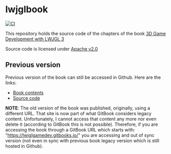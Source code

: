 # lwjglbook

[![CI](https://github.com/lwjglgamedev/lwjglbook/actions/workflows/maven.yml/badge.svg)](https://github.com/lwjglgamedev/lwjglbook/actions/workflows/ci.yml)

This repository holds the source code of the chapters of the book [3D Game Development with LWJGL 3](https://ahbejarano.gitbook.io/lwjglgamedev/)

Source code is licensed under [Apache v2.0](https://www.apache.org/licenses/LICENSE-2.0 "Apache v2.0")

## Previous version

Previous version of the book can still be accessed in Github. Here are the links:

* [Book contents](https://github.com/lwjglgamedev/lwjglbook-bookcontents-leg)
* [Source code](https://github.com/lwjglgamedev/lwjglbook-leg)

**NOTE**: The old version of the book was published, originally, using a different URL. That site is now part of what GitBook considers legacy content. Unfortunately, I cannot access that content any more nor even delete it (according to GitBook this is not possible). Therefore, if you are accessing the book through a GitBook URL which starts with: "https://lwjglgamedev.gitbooks.io/" you are accessing and out of sync version (not even in sync with previous book legacy version which is still hosted in Github).
